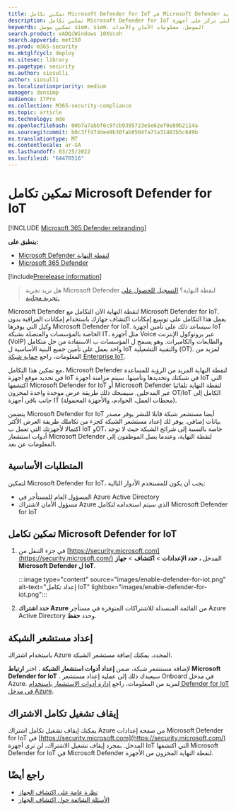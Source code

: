 ```yaml
---
title: تمكين تكامل Microsoft Defender for IoT في Microsoft Defender لنقطة النهاية
description: تمكين تكامل Microsoft Defender for IoT للحصول على الرؤية التي تركز على أجهزة IoT/OT في مناطق الشبكة حيث لا يتم نشر MDE
keywords: تمكين موصل siem، siem، الموصل، معلومات الأمان والأحداث
search.product: eADQiWindows 10XVcnh
search.appverid: met150
ms.prod: m365-security
ms.mktglfcycl: deploy
ms.sitesec: library
ms.pagetype: security
ms.author: siosulli
author: siosulli
ms.localizationpriority: medium
manager: dansimp
audience: ITPro
ms.collection: M365-security-compliance
ms.topic: article
ms.technology: mde
ms.openlocfilehash: 00b7a7abbf6c9fcb9395723e5e62ef0e89b2114a
ms.sourcegitcommit: b0c3ffd7ddee9b30fab85047a71a31483b5c649b
ms.translationtype: MT
ms.contentlocale: ar-SA
ms.lasthandoff: 03/25/2022
ms.locfileid: "64470516"
---
```

# <a name="enable-microsoft-defender-for-iot-integration"></a>تمكين تكامل Microsoft Defender for IoT

[!INCLUDE [Microsoft 365 Defender rebranding](../../includes/microsoft-defender.md)]

**ينطبق على:**

- [Microsoft Defender لنقطة النهاية](https://go.microsoft.com/fwlink/?linkid=2154037)
- [Microsoft 365 Defender](https://go.microsoft.com/fwlink/?linkid=2118804)

[!include[Prerelease information](../../includes/prerelease.md)]

> هل تريد تجربة Microsoft Defender لنقطة النهاية؟ [التسجيل للحصول على تجربة مجانية.](https://signup.microsoft.com/create-account/signup?products=7f379fee-c4f9-4278-b0a1-e4c8c2fcdf7e&ru=https://aka.ms/MDEp2OpenTrial?ocid=docs-wdatp-enablesiem-abovefoldlink)

Microsoft Defender لنقطة النهاية الآن التكامل مع Microsoft Defender for IoT. يعمل هذا التكامل على توسيع إمكانات اكتشاف جهازك باستخدام إمكانات المراقبة بدون وكيل التي يوفرها Microsoft Defender for IoT. سيساعد ذلك على تأمين أجهزة IoT الخاصة بالمؤسسات والمتصلة بشبكة IT، مثل أجهزة Voice عبر بروتوكول الإنترنت (VoIP) والطابعات والكاميرات. وهو يسمح ل المؤسسات ب الاستفادة من حل متكامل واحد يعمل على تأمين جميع البنية الأساسية ل IoT والتقنية التشغيلية (OT). لمزيد من المعلومات، راجع [حماية شبكة Enterprise IoT](/azure/defender-for-iot/organizations/overview-eiot).

مع تمكين هذا التكامل، Microsoft Defender لنقطة النهاية المزيد من الرؤية للمساعدة في تحديد موقع أجهزة IoT في شبكتك وتحديدها وتأمينها. سيتم مزامنة أجهزة IoT التي اكتشفها Microsoft Defender for IoT أو Microsoft Defender لنقطة النهاية تلقائيا عبر المدخلين. سيمنحك ذلك طريقة عرض موحدة واحدة لمخزون OT/IoT الكامل إلى جانب باقي أجهزة IT (محطات العمل، الخوادم، والأجهزة المحمولة).

يتضمن Microsoft Defender for IoT أيضا مستشعر شبكة قابلا للنشر يوفر مصدر بيانات إضافي. يوفر لك إعداد مستشعر الشبكة كجزء من تكاملك طريقة العرض الأكثر اكتمالا لأجهزتك التي تعمل ب IoT وOT، خاصة بالنسبة إلى شرائح الشبكة حيث لا توجد أدوات استشعار Microsoft Defender لنقطة النهاية، وعندما يصل الموظفون إلى المعلومات عن بعد.

## <a name="prerequisites"></a>المتطلبات الأساسية

لتمكين Microsoft Defender for IoT، يجب أن يكون للمستخدم الأدوار التالية:

- المسؤول العام للمستأجر في Azure Active Directory
- مسؤول الأمان لاشتراك Azure الذي سيتم استخدامه لتكامل Microsoft Defender for IoT

## <a name="enabling-the-microsoft-defender-for-iot-integration"></a>تمكين تكامل Microsoft Defender for IoT

1. في جزء التنقل من [https://security.microsoft.com](https://security.microsoft.com/) المدخل **، حدد الإعدادات** \> **اكتشاف** \> **جهاز Microsoft Defender ل IoT**.

   :::image type="content" source="images/enable-defender-for-iot.png" alt-text="إعداد تكامل IoT" lightbox="images/enable-defender-for-iot.png":::

2. **حدد اشتراك Azure** من القائمة المنسدلة للاشتراكات المتوفرة في مستأجر Azure Active Directory وحدد **حفظ**.

## <a name="set-up-a-network-sensor"></a>إعداد مستشعر الشبكة

باستخدام اشتراك Azure المحدد، يمكنك إضافة مستشعر الشبكة.

لإضافة مستشعر شبكة، ضمن **إعداد أدوات استشعار الشبكة** ، اختر **ارتباط Microsoft Defender for IoT** . سيعيدك ذلك إلى عملية إعداد مستشعر Onboard في مدخل Azure. لمزيد من المعلومات، راجع [إدارة أدوات الاستشعار باستخدام Defender for IoT في مدخل Azure](/azure/defender-for-iot/organizations/how-to-manage-sensors-on-the-cloud).

## <a name="turn-off-subscription-integration"></a>إيقاف تشغيل تكامل الاشتراك

يمكنك إيقاف تشغيل تكامل اشتراك Azure من صفحة إعدادات Microsoft Defender for IoT في [https://security.microsoft.com](https://security.microsoft.com/) المدخل. بمجرد إيقاف تشغيل الاشتراك، لن ترى أجهزة IoT التي اكتشفها Microsoft Defender for IoT في Microsoft Defender لنقطة النهاية المخزون من الأجهزة.

## <a name="see-also"></a>راجع أيضًا

- [نظرة عامة على اكتشاف الجهاز](configure-device-discovery.md)
- [الأسئلة الشائعة حول اكتشاف الجهاز](device-discovery-faq.md)
